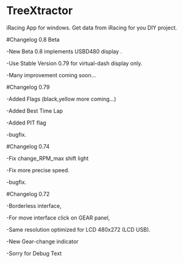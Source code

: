 # TreeXtractor
iRacing App for windows. Get data from iRacing for you DIY project.

#Changelog 0.8 Beta

-New Beta 0.8 implements USBD480 display .

-Use Stable Version 0.79 for virtual-dash display only.

-Many improvement coming soon...


#Changelog 0.79

-Added Flags (black,yellow more coming...) 

-Added Best Time Lap

-Added PIT flag

-bugfix.



#Changelog 0.74

-Fix change_RPM_max shift light

-Fix more precise speed.

-bugfix.


#Changelog 0.72

-Borderless interface,

-For move interface click on GEAR panel,

-Same resolution optimized for LCD 480x272 (LCD USB).

-New Gear-change indicator

-Sorry for Debug Text
